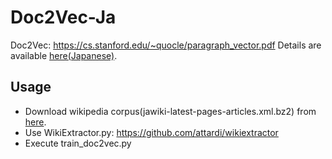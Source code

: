 # Doc2Vec-Ja
Doc2Vec: https://cs.stanford.edu/~quocle/paragraph_vector.pdf
Details are available [here(Japanese)](https://scrapbox.io/whey-memo/%E6%97%A5%E6%9C%AC%E8%AA%9EDoc2Vec%E3%82%92Wiki%E3%82%B3%E3%83%BC%E3%83%91%E3%82%B9%E3%81%8B%E3%82%89%E4%BD%9C%E3%82%8B). 
## Usage
- Download wikipedia corpus(jawiki-latest-pages-articles.xml.bz2) from [here](https://dumps.wikimedia.org/jawiki/).
- Use WikiExtractor.py: https://github.com/attardi/wikiextractor
- Execute train_doc2vec.py
